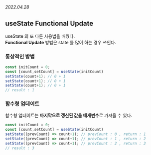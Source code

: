 ###### 2022.04.28

## useState Functional Update 
useState 의 또 다른 사용법을 배웠다.   
**Functional Update** 방법은 state 를 많이 하는 경우 쓰인다.      

### 통상적인 방법
```jsx
const initCount = 0;
const [count,setCount] = useState(initCount)
setState(count+1); // 0 + 1
setState(count+1); // 0 + 1
setState(count+1); // 0 + 1
// result : 1
```

### 함수형 업데이트
함수형 업데이트는 **마지막으로 갱신된 값을 매개변수**로 가져올 수 있다.
``` jsx
const initCount = 0;
const [count,setCount] = useState(initCount)
setState((prevCount) => count+1); // prevCount : 0 , return : 1
setState((prevCount) => count+1); // prevCount : 1 , return : 2
setState((prevCount) => count+1); // prevCount : 2 , return : 3
// result : 3
```